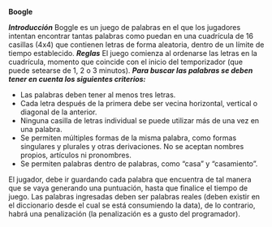 **Boogle**

***Introducción***
Boggle es un juego de palabras en el que los jugadores intentan encontrar tantas palabras como puedan en una cuadrícula de 16 casillas (4x4) que contienen letras de forma aleatoria, dentro de un límite de tiempo establecido.
***Reglas***
El juego comienza al ordenarse las letras en la cuadrícula, momento que coincide con el inicio del temporizador (que puede setearse de 1, 2 o 3 minutos).
***Para buscar las palabras se deben tener en cuenta los siguientes criterios:***
- Las palabras deben tener al menos tres letras.
- Cada letra después de la primera debe ser vecina horizontal, vertical o diagonal de la anterior.
- Ninguna casilla de letras individual se puede utilizar más de una vez en una palabra.
- Se permiten múltiples formas de la misma palabra, como formas singulares y plurales y otras derivaciones. No se aceptan nombres propios, artículos ni pronombres.
- Se permiten palabras dentro de palabras, como “casa” y “casamiento”.

El jugador, debe ir guardando cada palabra que encuentra de tal manera que se vaya generando una puntuación, hasta que finalice el tiempo de juego.
Las palabras ingresadas deben ser palabras reales (deben existir en el diccionario desde el cual se
está consumiendo la data), de lo contrario, habrá una penalización (la penalización es a gusto del
programador).
